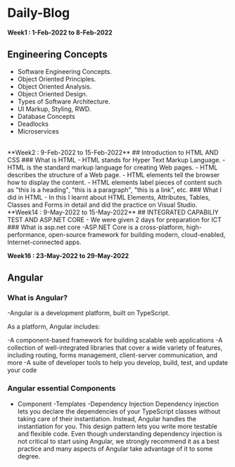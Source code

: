 # Daily-Blog
<!----------------------------------------------------------------------------------------------------------------------------->
**Week1 : 1-Feb-2022 to 8-Feb-2022** 
##  Engineering Concepts

- Software Engineering Concepts.
- Object Oriented Principles.
- Object Oriented Analysis.
- Object Oriented Design.
- Types of Software Architecture.
- UI Markup, Styling, RWD.
- Database Concepts
- Deadlocks
- Microservices
<br>
<!----------------------------------------------------------------------------------------------------------------------------->
**Week2 : 9-Feb-2022 to 15-Feb-2022** 
## Introduction to HTML AND CSS
### What is HTML
- HTML stands for Hyper Text Markup Language.
- HTML is the standard markup language for creating Web pages.
- HTML describes the structure of a Web page.
- HTML elements tell the browser how to display the content.
- HTML elements label pieces of content such as "this is a heading", "this is a paragraph", "this is a link", etc.
### What I did in HTML
- In this I learnt about HTML Elements, Attributes, Tables, Classes and Forms in detail and did the practice on Visual Studio.
<br>
<!----------------------------------------------------------------------------------------------------------------------------->
**Week14 : 9-May-2022 to 15-May-2022** 
##  INTEGRATED CAPABILIY TEST AND ASP.NET CORE
- We were given 2 days for preparation for ICT 
### What is asp.net core
-ASP.NET Core is a cross-platform, high-performance, open-source framework for building modern, cloud-enabled, Internet-connected apps.

<br>


<!----------------------------------------------------------------------------------------------------------------------------->
**Week16 : 23-May-2022 to 29-May-2022** 

## Angular
### What is Angular?
-Angular is a development platform, built on TypeScript.

As a platform, Angular includes:

-A component-based framework for building scalable web applications
-A collection of well-integrated libraries that cover a wide variety of features, including routing, forms management, client-server communication, and more
-A suite of developer tools to help you develop, build, test, and update your code

### Angular essential Components
- Component
-Templates
-Dependency Injection
Dependency injection lets you declare the dependencies of your TypeScript classes without taking care of their instantiation. Instead, Angular handles the instantiation for you. This design pattern lets you write more testable and flexible code. Even though understanding dependency injection is not critical to start using Angular, we strongly recommend it as a best practice and many aspects of Angular take advantage of it to some degree.























